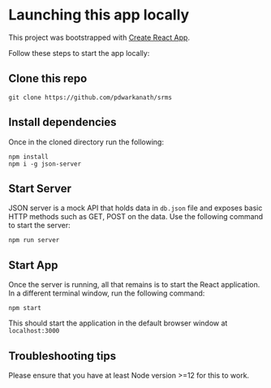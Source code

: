 # Launching this app locally

This project was bootstrapped with [Create React App](https://github.com/facebook/create-react-app).

Follow these steps to start the app locally:

## Clone this repo

```
git clone https://github.com/pdwarkanath/srms
```

## Install dependencies

Once in the cloned directory run the following:

```
npm install
npm i -g json-server
```

## Start Server
JSON server is a mock API that holds data in `db.json` file and exposes basic HTTP methods such as GET, POST on the data. Use the following command to start the server:

```
npm run server
```

## Start App

Once the server is running, all that remains is to start the React application. In a different terminal window, run the following command:

```
npm start
```

This should start the application in the  default browser window at `localhost:3000`

## Troubleshooting tips

Please ensure that you have at least Node version >=12 for this to work.